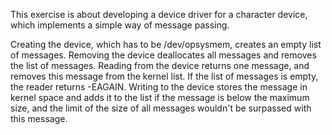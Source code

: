 This exercise is about developing a device driver for a character device, which implements a simple way of message passing.

Creating the device, which has to be /dev/opsysmem, creates an empty list of messages.
Removing the device deallocates all messages and removes the list of messages.
Reading from the device returns one message, and removes this message from the kernel list. If the list of messages is empty, the reader returns -EAGAIN.
Writing to the device stores the message in kernel space and adds it to the list if the message is below the maximum size, 
and the limit of the size of all messages wouldn't be surpassed with this message. 

